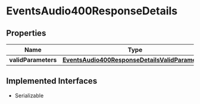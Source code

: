 

# EventsAudio400ResponseDetails


## Properties

Name | Type | Description | Notes
------------ | ------------- | ------------- | -------------
**validParameters** | [**EventsAudio400ResponseDetailsValidParameters**](EventsAudio400ResponseDetailsValidParameters.md) |  |  [optional]


## Implemented Interfaces

* Serializable


